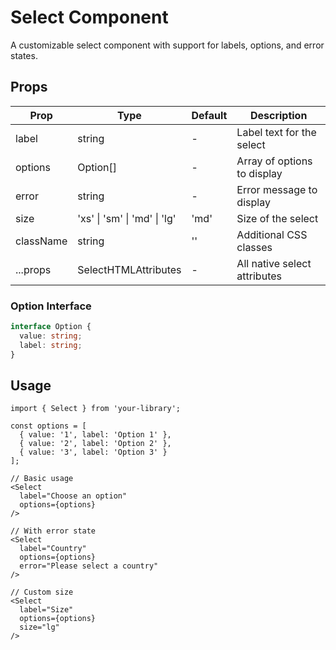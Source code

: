 # Select Component

A customizable select component with support for labels, options, and error states.

## Props

| Prop | Type | Default | Description |
|------|------|---------|-------------|
| label | string | - | Label text for the select |
| options | Option[] | - | Array of options to display |
| error | string | - | Error message to display |
| size | 'xs' \| 'sm' \| 'md' \| 'lg' | 'md' | Size of the select |
| className | string | '' | Additional CSS classes |
| ...props | SelectHTMLAttributes<HTMLSelectElement> | - | All native select attributes |

### Option Interface

```typescript
interface Option {
  value: string;
  label: string;
}
```

## Usage

```tsx
import { Select } from 'your-library';

const options = [
  { value: '1', label: 'Option 1' },
  { value: '2', label: 'Option 2' },
  { value: '3', label: 'Option 3' }
];

// Basic usage
<Select
  label="Choose an option"
  options={options}
/>

// With error state
<Select
  label="Country"
  options={options}
  error="Please select a country"
/>

// Custom size
<Select
  label="Size"
  options={options}
  size="lg"
/>
```